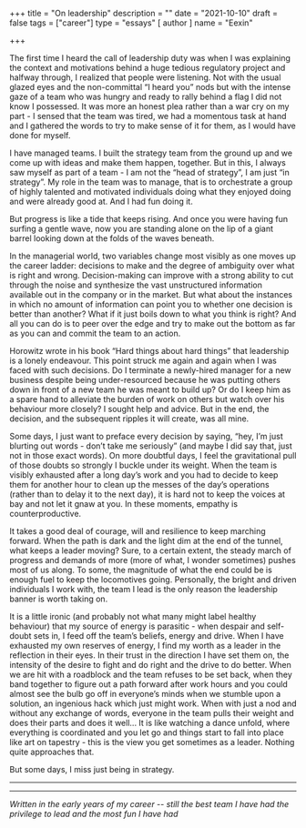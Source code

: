 +++
title = "On leadership"
description = ""
date = "2021-10-10"
draft = false
tags = ["career"]
type = "essays"
[ author ]
  name = "Eexin"

+++

The first time I heard the call of leadership duty was when I was explaining the context and motivations behind a huge tedious regulatory project and halfway through, I realized that people were listening. Not with the usual glazed eyes and the non-committal “I heard you” nods but with the intense gaze of a team who was hungry and ready to rally behind a flag I did not know I possessed. It was more an honest plea rather than a war cry on my part - I sensed that the team was tired, we had a momentous task at hand and I gathered the words to try to make sense of it for them, as I would have done for myself.

I have managed teams. I built the strategy team from the ground up and we come up with ideas and make them happen, together. But in this, I always saw myself as part of a team - I am not the “head of strategy”, I am just “in strategy”. My role in the team was to manage, that is to orchestrate a group of highly talented and motivated individuals doing what they enjoyed doing and were already good at. And I had fun doing it.

But progress is like a tide that keeps rising. And once you were having fun surfing a gentle wave, now you are standing alone on the lip of a giant barrel looking down at the folds of the waves beneath. 

In the managerial world, two variables change most visibly as one moves up the career ladder: decisions to make and the degree of ambiguity over what is right and wrong. Decision-making can improve with a strong ability to cut through the noise and synthesize the vast unstructured information available out in the company or in the market. But what about the instances in which no amount of information can point you to whether one decision is better than another? What if it just boils down to what you think is right? And all you can do is to peer over the edge and try to make out the bottom as far as you can and commit the team to an action.  

Horowitz wrote in his book “Hard things about hard things” that leadership is a lonely endeavour. This point struck me again and again when I was faced with such decisions. Do I terminate a newly-hired manager for a new business despite being under-resourced because he was putting others down in front of a new team he was meant to build up? Or do I keep him as a spare hand to alleviate the burden of work on others but watch over his behaviour more closely? I sought help and advice. But in the end, the decision, and the subsequent ripples it will create, was all mine. 

Some days, I just want to preface every decision by saying, “hey, I’m just blurting out words - don’t take me seriously” (and maybe I did say that, just not in those exact words). On more doubtful days, I feel the gravitational pull of those doubts so strongly I buckle under its weight. When the team is visibly exhausted after a long day’s work and you had to decide to keep them for another hour to clean up the messes of the day’s operations (rather than to delay it to the next day), it is hard not to keep the voices at bay and not let it gnaw at you. In these moments, empathy is counterproductive.

It takes a good deal of courage, will and resilience to keep marching forward. When the path is dark and the light dim at the end of the tunnel, what keeps a leader moving? Sure, to a certain extent, the steady march of progress and demands of more (more of what, I wonder sometimes) pushes most of us along. To some, the magnitude of what the end could be is enough fuel to keep the locomotives going. Personally, the bright and driven individuals I work with, the team I lead is the only reason the leadership banner is worth taking on. 

It is a little ironic (and probably not what many might label healthy behaviour) that my source of energy is parasitic - when despair and self-doubt sets in, I feed off the team’s beliefs, energy and drive. When I have exhausted my own reserves of energy, I find my worth as a leader in the reflection in their eyes. In their trust in the direction I have set them on, the intensity of the desire to fight and do right and the drive to do better. When we are hit with a roadblock and the team refuses to be set back, when they band together to figure out a path forward after work hours and you could almost see the bulb go off in everyone’s minds when we stumble upon a solution, an ingenious hack which just might work. When with just a nod and without any exchange of words, everyone in the team pulls their weight and does their parts and does it well... It is like watching a dance unfold, where everything is coordinated and you let go and things start to fall into place like art on tapestry - this is the view you get sometimes as a leader. Nothing quite approaches that.  

But some days, I miss just being in strategy. 

---
---



*Written in the early years of my career -- still the best team I have had the privilege to lead and the most fun I have had*
